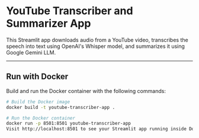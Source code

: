 # YouTube Transcriber and Summarizer App

This Streamlit app downloads audio from a YouTube video, transcribes the speech into text using OpenAI's Whisper model, and summarizes it using Google Gemini LLM.

---

## Run with Docker

Build and run the Docker container with the following commands:

```bash
# Build the Docker image
docker build -t youtube-transcriber-app .

# Run the Docker container
docker run -p 8501:8501 youtube-transcriber-app
Visit http://localhost:8501 to see your Streamlit app running inside Docker!
